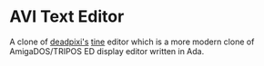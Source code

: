# AVI Text Editor
A clone of [deadpixi's](https://github.com/deadpixi) [tine](https://github.com/deadpixi/tine) editor which is a more modern clone of AmigaDOS/TRIPOS ED display editor written in Ada.
